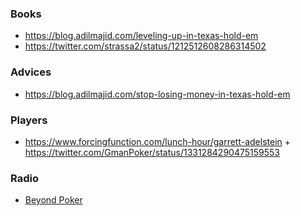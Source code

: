 ### Books

- https://blog.adilmajid.com/leveling-up-in-texas-hold-em
- https://twitter.com/strassa2/status/1212512608286314502
  

### Advices

- https://blog.adilmajid.com/stop-losing-money-in-texas-hold-em

### Players

- https://www.forcingfunction.com/lunch-hour/garrett-adelstein + https://twitter.com/GmanPoker/status/1331284290475159553

### Radio

- [Beyond Poker](https://open.spotify.com/show/1mV7lY0wQ7oU7Nq2qvARsS?si=d7Js3AEjRVyLKmc1K5pLgQ)
